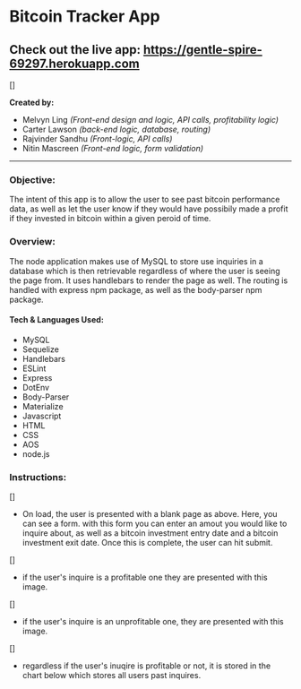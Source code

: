 # Bitcoin Tracker App 

## Check out the live app: https://gentle-spire-69297.herokuapp.com

[]

**Created by:**
* Melvyn Ling *(Front-end design and logic, API calls, profitability logic)* 
* Carter Lawson *(back-end logic, database, routing)*
* Rajvinder Sandhu *(Front-logic, API calls)*
* Nitin Mascreen *(Front-end logic, form validation)*
------

### Objective:

The intent of this app is to allow the user to see past bitcoin performance data, as well as let the user know if they would have possibily made a profit if they invested in bitcoin within a given peroid of time.

### Overview:

The node application makes use of MySQL to store use inquiries in a database which is then retrievable regardless of where the user is seeing the page from. It uses handlebars to render the page as well. The routing is handled with express npm package, as well as the body-parser npm package. 

#### Tech & Languages Used: 
* MySQL
* Sequelize
* Handlebars
* ESLint
* Express
* DotEnv
* Body-Parser
* Materialize
* Javascript
* HTML
* CSS
* AOS
* node.js

### Instructions:

[]

* On load, the user is presented with a blank page as above. Here, you can see a form. with this form you can enter an amout you would like to inquire about, as well as a bitcoin investment entry date and a bitcoin investment exit date. Once this is complete, the user can hit submit.

[]

* if the user's inquire is a profitable one they are presented with this image. 

[]

* if the user's inquire is an unprofitable one, they are presented with this image. 

[]

* regardless if the user's inuqire is profitable or not, it is stored in the chart below which stores all users past inquires. 




